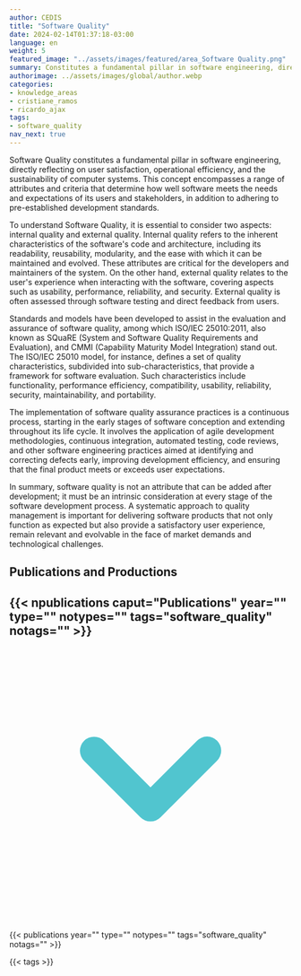 ```yaml
---
author: CEDIS
title: "Software Quality"
date: 2024-02-14T01:37:18-03:00
language: en
weight: 5
featured_image: "../assets/images/featured/area_Software Quality.png"
summary: Constitutes a fundamental pillar in software engineering, directly reflecting on user satisfaction, operational efficiency, and the sustainability of computer systems. 
authorimage: ../assets/images/global/author.webp
categories:
- knowledge_areas
- cristiane_ramos
- ricardo_ajax
tags: 
- software_quality
nav_next: true
---
```


Software Quality constitutes a fundamental pillar in software engineering, directly reflecting on user satisfaction, operational efficiency, and the sustainability of computer systems. This concept encompasses a range of attributes and criteria that determine how well software meets the needs and expectations of its users and stakeholders, in addition to adhering to pre-established development standards.

To understand Software Quality, it is essential to consider two aspects: internal quality and external quality. Internal quality refers to the inherent characteristics of the software's code and architecture, including its readability, reusability, modularity, and the ease with which it can be maintained and evolved. These attributes are critical for the developers and maintainers of the system. On the other hand, external quality relates to the user's experience when interacting with the software, covering aspects such as usability, performance, reliability, and security. External quality is often assessed through software testing and direct feedback from users.

Standards and models have been developed to assist in the evaluation and assurance of software quality, among which ISO/IEC 25010:2011, also known as SQuaRE (System and Software Quality Requirements and Evaluation), and CMMI (Capability Maturity Model Integration) stand out. The ISO/IEC 25010 model, for instance, defines a set of quality characteristics, subdivided into sub-characteristics, that provide a framework for software evaluation. Such characteristics include functionality, performance efficiency, compatibility, usability, reliability, security, maintainability, and portability.

The implementation of software quality assurance practices is a continuous process, starting in the early stages of software conception and extending throughout its life cycle. It involves the application of agile development methodologies, continuous integration, automated testing, code reviews, and other software engineering practices aimed at identifying and correcting defects early, improving development efficiency, and ensuring that the final product meets or exceeds user expectations.

In summary, software quality is not an attribute that can be added after development; it must be an intrinsic consideration at every stage of the software development process. A systematic approach to quality management is important for delivering software products that not only function as expected but also provide a satisfactory user experience, remain relevant and evolvable in the face of market demands and technological challenges.

## Publications and Productions
<div id="npublications-section" x-data="{ showPublications: false }">
    <h2 id="npublications-title" @click="showPublications = !showPublications" class="text-xl font-bold mb-2 cursor-pointer flex items-center text-primary-900">
      {{< npublications caput="Publications" year="" type="" notypes="" tags="software_quality" notags="" >}}
      <svg :class="{'rotate-0': !showPublications, 'rotate-180': showPublications}" class="ml-2 h-5 w-5 transform transition-transform duration-200" xmlns="http://www.w3.org/2000/svg" viewBox="0 0 20 20" fill="#51C5CF"><path fill-rule="evenodd" d="M5.293 7.293a1 1 0 011.414 0L10 10.586l3.293-3.293a1 1 0 111.414 1.414l-4 4a1 1 0 01-1.414 0l-4-4a1 1 0 010-1.414z" clip-rule="evenodd" /></svg>
    </h2>
    <div x-show="showPublications" x-cloak>
      {{< publications year="" type="" notypes="" tags="software_quality" notags="" >}} 
    </div>
</div>

{{< tags >}}